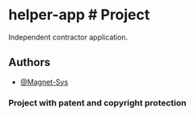 # helper-app # Project

Independent contractor application.


## Authors

- [@Magnet-Sys](https://www.github.com/Magnet-Sys)

### Project with patent and copyright protection
